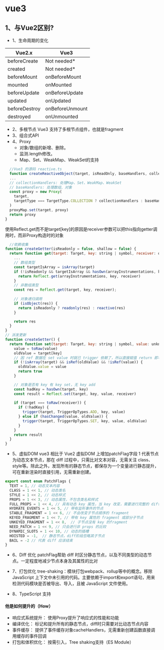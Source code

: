 # vue3

## 1、与Vue2区别?
- 1、生命周期的变化

|  Vue2.x   | Vue3  |  
|  ----  | ----  | 
| beforeCreate  | Not needed*  |
| created  | Not needed*  |
| beforeMount  | onBeforeMount  |
| mounted  | onMounted  |
| beforeUpdate  | onBeforeUpdate  |
| updated  | onUpdated  |
| beforeDestroy  | 	onBeforeUnmount  |
| destroyed  | 	onUnmounted  |

	
- 2、多根节点
Vue3 支持了多根节点组件，也就是fragment
- 3、组合式API
- 4、Proxy
  - 对象/数组的新增、删除。
  - 监测.length修改。
  - Map、Set、WeakMap、WeakSet的支持

```js
  //Vue3 的源码 reactive.ts 
  function createReactiveObject(target, isReadOnly, baseHandlers, collectionHandlers, proxyMap) {
  ...
  // collectionHandlers: 处理Map、Set、WeakMap、WeakSet
  // baseHandlers: 处理数组、对象
  const proxy = new Proxy(
    target,
    targetType === TargetType.COLLECTION ? collectionHandlers : baseHandlers
  )
  proxyMap.set(target, proxy)
  return proxy
}
 ```
使用Reflect.get而不是target[key]的原因是receiver参数可以把this指向getter调用时，而非Proxy构造时的对象

``` js
  //依赖收集
function createGetter(isReadonly = false, shallow = false) {
  return function get(target: Target, key: string | symbol, receiver: object) {
    ...
    // 数组类型
    const targetIsArray = isArray(target)
    if (!isReadonly && targetIsArray && hasOwn(arrayInstrumentations, key)) {
      return Reflect.get(arrayInstrumentations, key, receiver)
    }
    // 非数组类型
    const res = Reflect.get(target, key, receiver);
    
    // 对象递归调用
    if (isObject(res)) {
      return isReadonly ? readonly(res) : reactive(res)
    }

    return res
  }
}
// 派发更新
function createSetter() {
  return function set(target: Target, key: string | symbol, value: unknown, receiver: Object) {
    value = toRaw(value)
    oldValue = target[key]
    // 因 ref 数据在 set value 时就已 trigger 依赖了，所以直接赋值 return 即可
    if (!isArray(target) && isRef(oldValue) && !isRef(value)) {
      oldValue.value = value
      return true
    }

    // 对象是否有 key 有 key set，无 key add
    const hadKey = hasOwn(target, key)
    const result = Reflect.set(target, key, value, receiver)
    
    if (target === toRaw(receiver)) {
      if (!hadKey) {
        trigger(target, TriggerOpTypes.ADD, key, value)
      } else if (hasChanged(value, oldValue)) {
        trigger(target, TriggerOpTypes.SET, key, value, oldValue)
      }
    }
    return result
  }
}
 ```
 - 5、虚拟DOM
 vue3 相比于 Vue2 虚拟DOM 上增加patchFlag字段
1 代表节点为动态文本节点，那在 diff 过程中，只需比对文本对容，无需关注 class、style等。除此之外，发现所有的静态节点，都保存为一个变量进行静态提升，可在重新渲染时直接引用，无需重新创建。
```js
export const enum PatchFlags { 
  TEXT = 1, // 动态文本内容
  CLASS = 1 << 1, // 动态类名
  STYLE = 1 << 2, // 动态样式
  PROPS = 1 << 3, // 动态属性，不包含类名和样式
  FULL_PROPS = 1 << 4, // 具有动态 key 属性，当 key 改变，需要进行完整的 diff 比较
  HYDRATE_EVENTS = 1 << 5, // 带有监听事件的节点
  STABLE_FRAGMENT = 1 << 6, // 不会改变子节点顺序的 fragment
  KEYED_FRAGMENT = 1 << 7, // 带有 key 属性的 fragment 或部分子节点
  UNKEYED_FRAGMENT = 1 << 8,  // 子节点没有 key 的fragment
  NEED_PATCH = 1 << 9, // 只会进行非 props 的比较
  DYNAMIC_SLOTS = 1 << 10, // 动态的插槽
  HOISTED = -1,  // 静态节点，diff阶段忽略其子节点
  BAIL = -2 // 代表 diff 应该结束
}
```
- 6、Diff 优化
patchFlag帮助 diff 时区分静态节点，以及不同类型的动态节点。一定程度地减少节点本身及其属性的比对

- 7、打包优化
tree-shaking：模块打包webpack、rollup等中的概念。移除 JavaScript 上下文中未引用的代码。主要依赖于import和export语句，用来检测代码模块是否被导出、导入，且被 JavaScript 文件使用。

- 8、TypeScript 支持
	
	
	

#### 他是如何提升的（How）
- 响应式系统提升： 使用Proxy提升了响应式的性能和功能
- 编译优化： 标记和提升所有的静态节点，diff时只需要对比动态节点内容
- 事件缓存： 提供了事件缓存对象cacheHandlers，无需重新创建函数直接调用缓存的事件回调
- 打包和体积优化： 按需引入，Tree shaking支持（ES Module）


